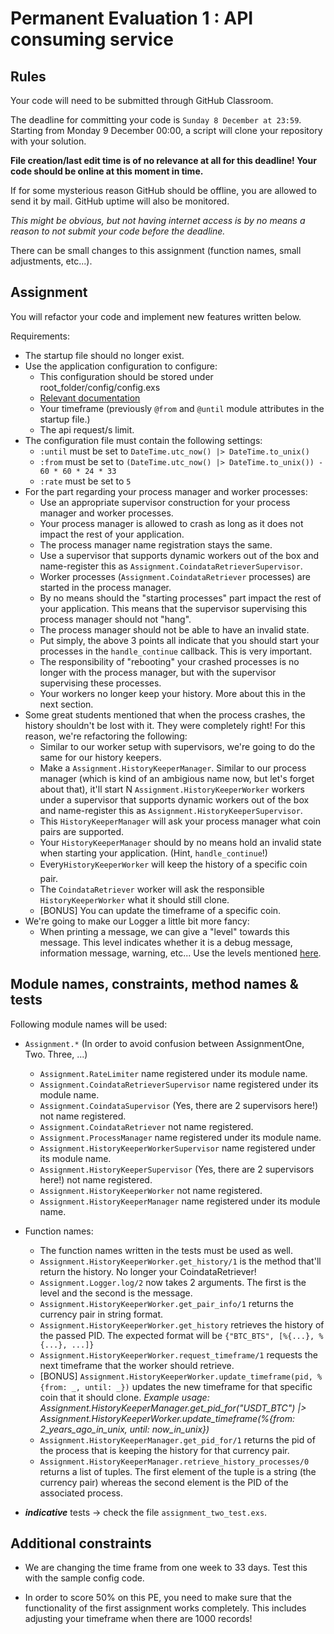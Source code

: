# Permanent Evaluation 1 : API consuming service

## Rules

Your code will need to be submitted through GitHub Classroom.

The deadline for committing your code is `Sunday 8 December at 23:59`. Starting from Monday 9 December 00:00, a script will clone your repository with your solution.

__File creation/last edit time is of no relevance at all for this deadline! Your code should be online at this moment in time.__

If for some mysterious reason GitHub should be offline, you are allowed to send it by mail. GitHub uptime will also be monitored.

_This might be obvious, but not having internet access is by no means a reason to not submit your code before the deadline._

There can be small changes to this assignment (function names, small adjustments, etc...).

## Assignment

You will refactor your code and implement new features written below.

Requirements:

* The startup file should no longer exist.
* Use the application configuration to configure:
  * This configuration should be stored under root_folder/config/config.exs
  * [Relevant documentation](https://hexdocs.pm/elixir/Config.html)
  * Your timeframe (previously `@from` and `@until` module attributes in the startup file.)
  * The api request/s limit.
* The configuration file must contain the following settings:
  * `:until` must be set to `DateTime.utc_now() |> DateTime.to_unix()`
  * `:from` must be set to `(DateTime.utc_now() |> DateTime.to_unix()) - 60 * 60 * 24 * 33`
  * `:rate` must be set to `5`
* For the part regarding your process manager and worker processes:
  * Use an appropriate supervisor construction for your process manager and worker processes.
  * Your process manager is allowed to crash as long as it does not impact the rest of your application.
  * The process manager name registration stays the same.
  * Use a supervisor that supports dynamic workers out of the box and name-register this as `Assignment.CoindataRetrieverSupervisor`.
  * Worker processes (`Assignment.CoindataRetriever` processes) are started in the process manager.
  * By no means should the "starting processes" part impact the rest of your application. This means that the supervisor supervising this process manager should not "hang".
  * The process manager should not be able to have an invalid state.
  * Put simply, the above 3 points all indicate that you should start your processes in the `handle_continue` callback. This is very important.
  * The responsibility of "rebooting" your crashed processes is no longer with the process manager, but with the supervisor supervising these processes.
  * Your workers no longer keep your history. More about this in the next section.
* Some great students mentioned that when the process crashes, the history shouldn't be lost with it. They were completely right! For this reason, we're refactoring the following:
  * Similar to our worker setup with supervisors, we're going to do the same for our history keepers.
  * Make a `Assignment.HistoryKeeperManager`. Similar to our process manager (which is kind of an ambigious name now, but let's forget about that), it'll start N `Assignment.HistoryKeeperWorker` workers under a supervisor that supports dynamic workers out of the box and name-register this as `Assignment.HistoryKeeperSupervisor`.
  * This `HistoryKeeperManager` will ask your process manager what coin pairs are supported.
  * Your `HistoryKeeperManager` should by no means hold an invalid state when starting your application. (Hint, `handle_continue`!)
  * Every`HistoryKeeperWorker` will keep the history of a specific coin pair.
  * The `CoindataRetriever` worker will ask the responsible `HistoryKeeperWorker` what it should still clone.
  * [BONUS] You can update the timeframe of a specific coin.
* We're going to make our Logger a little bit more fancy:
  * When printing a message, we can give a "level" towards this message. This level indicates whether it is a debug message, information message, warning, etc... Use the levels mentioned [here](https://hexdocs.pm/logger/Logger.html).

## Module names, constraints, method names & tests

Following module names will be used:

* `Assignment.*` (In order to avoid confusion between AssignmentOne, Two. Three, ...)
  * `Assignment.RateLimiter` name registered under its module name.
  * `Assignment.CoindataRetrieverSupervisor` name registered under its module name.
  * `Assignment.CoindataSupervisor` (Yes, there are 2 supervisors here!) not name registered.
  * `Assignment.CoindataRetriever` not name registered.
  * `Assignment.ProcessManager` name registered under its module name.
  * `Assignment.HistoryKeeperWorkerSupervisor` name registered under its module name.
  * `Assignment.HistoryKeeperSupervisor` (Yes, there are 2 supervisors here!) not name registered.
  * `Assignment.HistoryKeeperWorker` not name registered.
  * `Assignment.HistoryKeeperManager` name registered under its module name.
* Function names:
  * The function names written in the tests must be used as well.
  * `Assignment.HistoryKeeperWorker.get_history/1` is the method that'll return the history. No longer your CoindataRetriever!
  * `Assignment.Logger.log/2` now takes 2 arguments. The first is the level and the second is the message.
  * `Assignment.HistoryKeeperWorker.get_pair_info/1` returns the currency pair in string format.
  * `Assignment.HistoryKeeperWorker.get_history` retrieves the history of the passed PID. The expected format will be `{"BTC_BTS", [%{...}, %{...}, ...]}`
  * `Assignment.HistoryKeeperWorker.request_timeframe/1` requests the next timeframe that the worker should retrieve.
  * [BONUS] `Assignment.HistoryKeeperWorker.update_timeframe(pid, %{from: _, until: _})` updates the new timeframe for that specific coin that it should clone. _Example usage: Assignment.HistoryKeeperManager.get_pid_for("USDT_BTC") |> Assignment.HistoryKeeperWorker.update_timeframe(%{from: 2_years_ago_in_unix, until: now_in_unix})_
  * `Assignment.HistoryKeeperManager.get_pid_for/1` returns the pid of the process that is keeping the history for that currency pair.
  * `Assignment.HistoryKeeperManager.retrieve_history_processes/0` returns a list of tuples. The first element of the tuple is a string (the currency pair) whereas the second element is the PID of the associated process.



* **_indicative_** tests -> check the file `assignment_two_test.exs`.

## Additional constraints

* We are changing the time frame from one week to 33 days. Test this with the sample config code.

* In order to score 50% on this PE, you need to make sure that the functionality of the first assignment works completely. This includes adjusting your timeframe when there are 1000 records!
